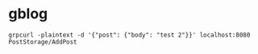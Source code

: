 # gblog

```shell script
grpcurl -plaintext -d '{"post": {"body": "test 2"}}' localhost:8080 PostStorage/AddPost
```